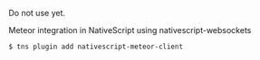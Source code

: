 Do not use yet.

Meteor integration in NativeScript using nativescript-websockets

```bash
$ tns plugin add nativescript-meteor-client
```
